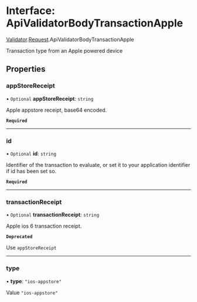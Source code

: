# Interface: ApiValidatorBodyTransactionApple

[Validator](../modules/CdvPurchase.Validator.md).[Request](../modules/CdvPurchase.Validator.Request.md).ApiValidatorBodyTransactionApple

Transaction type from an Apple powered device

## Properties

### appStoreReceipt

• `Optional` **appStoreReceipt**: `string`

Apple appstore receipt, base64 encoded.

**`Required`**

___

### id

• `Optional` **id**: `string`

Identifier of the transaction to evaluate, or set it to your application identifier if id has been set so.

**`Required`**

___

### transactionReceipt

• `Optional` **transactionReceipt**: `string`

Apple ios 6 transaction receipt.

**`Deprecated`**

Use `appStoreReceipt`

___

### type

• **type**: ``"ios-appstore"``

Value `"ios-appstore"`
